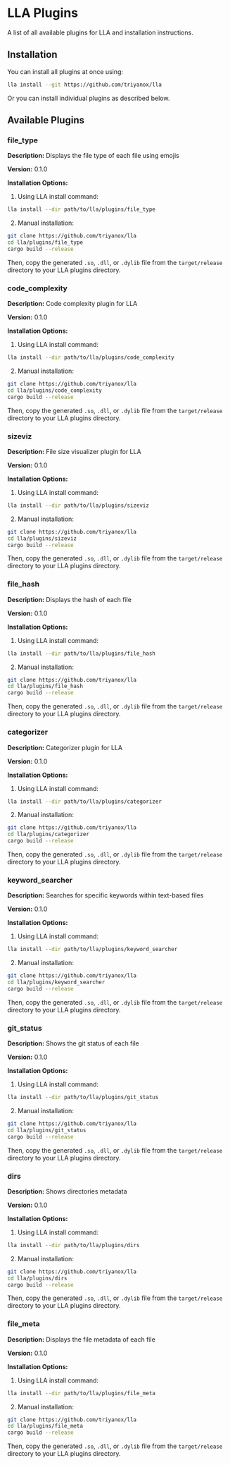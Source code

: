 # LLA Plugins

A list of all available plugins for LLA and installation instructions.

## Installation

You can install all plugins at once using:

```bash
lla install --git https://github.com/triyanox/lla
```

Or you can install individual plugins as described below.

## Available Plugins

### file_type

**Description:** Displays the file type of each file using emojis

**Version:** 0.1.0

**Installation Options:**

1. Using LLA install command:
```bash
lla install --dir path/to/lla/plugins/file_type
```

2. Manual installation:
```bash
git clone https://github.com/triyanox/lla
cd lla/plugins/file_type
cargo build --release
```

Then, copy the generated `.so`, `.dll`, or `.dylib` file from the `target/release` directory to your LLA plugins directory.

### code_complexity

**Description:** Code complexity plugin for LLA

**Version:** 0.1.0

**Installation Options:**

1. Using LLA install command:
```bash
lla install --dir path/to/lla/plugins/code_complexity
```

2. Manual installation:
```bash
git clone https://github.com/triyanox/lla
cd lla/plugins/code_complexity
cargo build --release
```

Then, copy the generated `.so`, `.dll`, or `.dylib` file from the `target/release` directory to your LLA plugins directory.

### sizeviz

**Description:** File size visualizer plugin for LLA

**Version:** 0.1.0

**Installation Options:**

1. Using LLA install command:
```bash
lla install --dir path/to/lla/plugins/sizeviz
```

2. Manual installation:
```bash
git clone https://github.com/triyanox/lla
cd lla/plugins/sizeviz
cargo build --release
```

Then, copy the generated `.so`, `.dll`, or `.dylib` file from the `target/release` directory to your LLA plugins directory.

### file_hash

**Description:** Displays the hash of each file

**Version:** 0.1.0

**Installation Options:**

1. Using LLA install command:
```bash
lla install --dir path/to/lla/plugins/file_hash
```

2. Manual installation:
```bash
git clone https://github.com/triyanox/lla
cd lla/plugins/file_hash
cargo build --release
```

Then, copy the generated `.so`, `.dll`, or `.dylib` file from the `target/release` directory to your LLA plugins directory.

### categorizer

**Description:** Categorizer plugin for LLA

**Version:** 0.1.0

**Installation Options:**

1. Using LLA install command:
```bash
lla install --dir path/to/lla/plugins/categorizer
```

2. Manual installation:
```bash
git clone https://github.com/triyanox/lla
cd lla/plugins/categorizer
cargo build --release
```

Then, copy the generated `.so`, `.dll`, or `.dylib` file from the `target/release` directory to your LLA plugins directory.

### keyword_searcher

**Description:** Searches for specific keywords within text-based files

**Version:** 0.1.0

**Installation Options:**

1. Using LLA install command:
```bash
lla install --dir path/to/lla/plugins/keyword_searcher
```

2. Manual installation:
```bash
git clone https://github.com/triyanox/lla
cd lla/plugins/keyword_searcher
cargo build --release
```

Then, copy the generated `.so`, `.dll`, or `.dylib` file from the `target/release` directory to your LLA plugins directory.

### git_status

**Description:** Shows the git status of each file

**Version:** 0.1.0

**Installation Options:**

1. Using LLA install command:
```bash
lla install --dir path/to/lla/plugins/git_status
```

2. Manual installation:
```bash
git clone https://github.com/triyanox/lla
cd lla/plugins/git_status
cargo build --release
```

Then, copy the generated `.so`, `.dll`, or `.dylib` file from the `target/release` directory to your LLA plugins directory.

### dirs

**Description:** Shows directories metadata

**Version:** 0.1.0

**Installation Options:**

1. Using LLA install command:
```bash
lla install --dir path/to/lla/plugins/dirs
```

2. Manual installation:
```bash
git clone https://github.com/triyanox/lla
cd lla/plugins/dirs
cargo build --release
```

Then, copy the generated `.so`, `.dll`, or `.dylib` file from the `target/release` directory to your LLA plugins directory.

### file_meta

**Description:** Displays the file metadata of each file

**Version:** 0.1.0

**Installation Options:**

1. Using LLA install command:
```bash
lla install --dir path/to/lla/plugins/file_meta
```

2. Manual installation:
```bash
git clone https://github.com/triyanox/lla
cd lla/plugins/file_meta
cargo build --release
```

Then, copy the generated `.so`, `.dll`, or `.dylib` file from the `target/release` directory to your LLA plugins directory.

